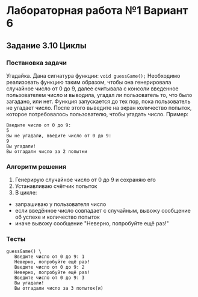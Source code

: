 
# Лабораторная работа №1 Вариант 6
## Задание 3.10 Циклы


### Постановка задачи
Угадайка.
Дана сигнатура функции: `void guessGame();`
Необходимо реализовать функцию таким образом, чтобы она генерировала
случайное число от 0 до 9, далее считывала с консоли введенное пользователем
число и выводила, угадал ли пользователь то, что было загадано, или нет.
Функция запускается до тех пор, пока пользователь не угадает число. После
этого выведите на экран количество попыток, которое потребовалось
пользователю, чтобы угадать число.
Пример:
```
Введите число от 0 до 9:
5
Вы не угадали, введите число от 0 до 9:
9
Вы угадали!
Вы отгадали число за 2 попытки
```

### Алгоритм решения
1. Генерирую случайное число от 0 до 9 и сохраняю его
2. Устанавливаю счётчик попыток
3. В цикле:
- запрашиваю у пользователя число
- если введённое число совпадает с случайным, вывожу сообщение об успехе и количество попыток
- иначе вывожу сообщение "Неверно, попробуйте ещё раз!"

### Тесты
```
guessGame() \
   Введите число от 0 до 9: 1
   Неверно, попробуйте ещё раз!
   Введите число от 0 до 9: 2
   Неверно, попробуйте ещё раз!
   Введите число от 0 до 9: 3
   Вы угадали!
   Вы отгадали число за 3 попыток(и)
```